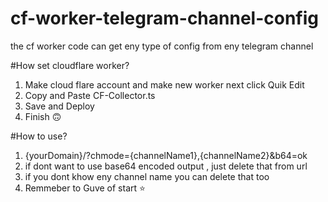 # cf-worker-telegram-channel-config
the cf worker code can get eny type of config from eny telegram channel

#How set cloudflare worker?
1. Make cloud flare account and make new worker next click Quik Edit
2. Copy and Paste CF-Collector.ts
3. Save and Deploy
4. Finish 🙃

#How to use?
1. {yourDomain}/?chmode={channelName1},{channelName2}&b64=ok
2. if dont want to use base64 encoded output , just delete that from url
3. if you dont khow eny channel name you can delete that too
4. Remmeber to Guve of start ⭐ 



